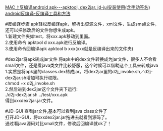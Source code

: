 [MAC上反编译android apk---apktool, dex2jar, jd-jui安装使用(含手动签名)](http://blog.csdn.net/yanzi1225627/article/details/48215549)  
[android反编译-反编译工具和方法](http://blog.isming.me/2015/01/11/android-decompile-tools/)

#反编译步骤
apk轻松反编译apk，解析出资源文件，xml文件，生成smali文件，还可以把修改后的文件你想生成apk。  
1.新建文件夹如test，将xxx.apk移动到里面。  
2.使用命令 apktool d xxx.apk进行反编译。  
3.使用命令回编译apk  apktool b xxx(xxx就是反编译出来的文件夹)  

#dex2jar将apk转成jar文件
将apk中的dex文件转换成为jar文件，很多人不会看smali文件，还是看java类文件比较舒服，这个时候可以借助这个工具来转成java  
1.实质是将apk里的classes.dex转成jar。将dex2jar里的d2j_invoke.sh／d2j-dex2jar.sh增加可执行权限。  
chmod +x d2j_invoke.sh  
2.然后进到dex2jar这个文件夹下运行:   
./d2j-dex2jar.sh ../test/xxx.apk  
得到xxxdex2jar.jar文件。   

#JD-GUI
查看jar文件,基本可以看到java class文件了  
打开JD-GUI，将xxxdex2jar.jar拖进去就看到源码了。   
通过看java源码对比smali文件，修改后回编译就ok了！  
